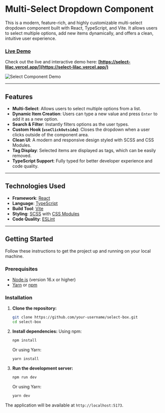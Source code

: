 # Multi-Select Dropdown Component

This is a modern, feature-rich, and highly customizable multi-select dropdown component built with React, TypeScript, and Vite. It allows users to select multiple options, add new items dynamically, and offers a clean, intuitive user experience.

### [Live Demo](https://select-lilac.vercel.app/)

Check out the live and interactive demo here: **[https://select-lilac.vercel.app/](https://select-lilac.vercel.app/)**

![Select Component Demo](https://i.imgur.com/gKEMyWh.png)

---

## Features

- **Multi-Select**: Allows users to select multiple options from a list.
- **Dynamic Item Creation**: Users can type a new value and press `Enter` to add it as a new option.
- **Search & Filter**: Instantly filters options as the user types.
- **Custom Hook (`useClickOutside`)**: Closes the dropdown when a user clicks outside of the component area.
- **Clean UI**: A modern and responsive design styled with SCSS and CSS Modules.
- **Tag Display**: Selected items are displayed as tags, which can be easily removed.
- **TypeScript Support**: Fully typed for better developer experience and code quality.

---

## Technologies Used

- **Framework**: [React](https://reactjs.org/)
- **Language**: [TypeScript](https://www.typescriptlang.org/)
- **Build Tool**: [Vite](https://vitejs.dev/)
- **Styling**: [SCSS](https://sass-lang.com/) with [CSS Modules](https://github.com/css-modules/css-modules)
- **Code Quality**: [ESLint](https://eslint.org/)

---

## Getting Started

Follow these instructions to get the project up and running on your local machine.

### Prerequisites

- [Node.js](https://nodejs.org/) (version 16.x or higher)
- [Yarn](https://yarnpkg.com/) or [npm](https://www.npmjs.com/)

### Installation

1.  **Clone the repository:**
    ```sh
    git clone https://github.com/your-username/select-box.git
    cd select-box
    ```

2.  **Install dependencies:**
    Using npm:
    ```sh
    npm install
    ```
    Or using Yarn:
    ```sh
    yarn install
    ```

3.  **Run the development server:**
    ```sh
    npm run dev
    ```
    Or using Yarn:
    ```sh
    yarn dev
    ```

The application will be available at `http://localhost:5173`.
